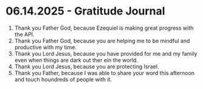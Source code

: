 # 06.14.2025 - Gratitude Journal

1. Thank you Father God, because Ezequiel is making great progress with the API.
2. Thank you Father God, because you are helping me to be mindful and productive with my time.
3. Thank you Lord Jesus, because you have provided for me and my family even when things are dark out ther ein the world.
4. Thank you Lord Jesus, because you are protecting Israel.
5. Thank you Father, because I was able to share your word this afternoon and touch houndreds of people with it.
